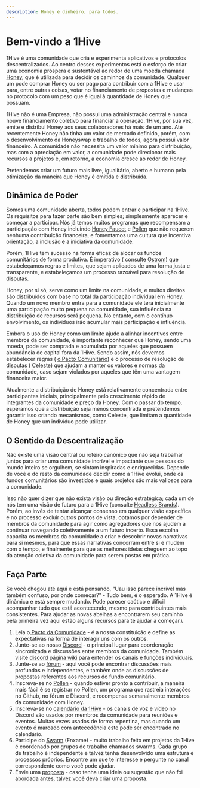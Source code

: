 ```yaml
---
description: Honey é dinheiro, para todos.
---
```


# Bem-vindo a 1Hive

1Hive é uma comunidade que cria e experimenta aplicativos e protocolos descentralizados. Ao centro desses experimentos está o esforço de criar uma economia próspera e sustentável ao redor de uma moeda chamada [Honey](https://1hive.gitbook.io/1hive/projects/honey), que é utilizada para decidir os caminhos da comunidade. Qualquer um pode comprar Honey ou ser pago para contribuir com a 1Hive e usar para, entre outras coisas, votar no financiamento de propostas e mudanças no protocolo com um peso que é igual à quantidade de Honey que possuam.

1Hive não é uma Empresa, não possui uma administração central e nunca houve financiamento coletivo para financiar a operação. 1Hive, por sua vez, emite e distribui Honey aos seus colaboradores há mais de um ano. Até recentemente Honey não tinha um valor de mercado definido, porém, com o desenvolvimento da Honeyswap e trabalho de todos, agora possui valor financeiro. A comunidade não necessita um valor mínimo para distribuição, mas com a apreciação em valor, a comunidade pode direcionar mais recursos a projetos e, em retorno, a economia cresce ao redor de Honey.&#x20;

Pretendemos criar um futuro mais livre, igualitário, aberto e humano pela otimização da maneira que Honey é emitida e distribuída‌.

## Dinâmica de Poder

Somos uma comunidade aberta, todos podem entrar e participar na 1Hive. Os requisitos para fazer parte são bem simples; simplesmente aparecer e começar a participar. Nós já temos muitos programas que recompensam a participação com Honey incluindo [Honey Faucet](https://faucet.1hive.org) e [Pollen](https://pollen.co/uk) que não requerem nenhuma contribuição financeira, e fomentamos uma cultura que incentiva orientação, a inclusão e a iniciativa da comunidade.&#x20;

Porém, 1Hive tem sucesso na forma eficaz de alocar os fundos comunitários de forma produtiva. É imperativo ( consulte [Ostrom](https://en.wikipedia.org/wiki/Elinor\_Ostrom)) que estabeleçamos regras e limites, que sejam aplicados de uma forma justa e transparente, e estabeleçamos um processo razoável para resolução de disputas.

Honey, por si só, serve como um limite na comunidade, e muitos direitos são distribuídos com base no total da participação individual em Honey. Quando um novo membro entra para a comunidade ele terá inicialmente uma participação muito pequena na comunidade, sua influência na distribuição de recursos será pequena. No entanto, com o contínuo envolvimento, os indivíduos irão acumular mais participação e influência. &#x20;

Embora o uso de Honey como um limite ajude a alinhar incentivos entre membros da comunidade, é importante reconhecer que Honey, sendo uma moeda, pode ser comprada e acumulada por aqueles que possuem abundância de capital fora da 1Hive. Sendo assim, nós devemos estabelecer regras ( [o Pacto Comunitário](https://1hive.gitbook.io/1hive/community-covenant)) e o processo de resolução de disputas ( [Celeste](https://1hive.gitbook.io/1hive/community/swarms/celeste)) que ajudam a manter os valores e normas da comunidade, caso sejam violados por aqueles que têm uma vantagem financeira maior.

Atualmente a distribuição de Honey está relativamente concentrada entre participantes iniciais, principalmente pelo crescimento rápido de integrantes da comunidade e preço da Honey. Com o passar do tempo, esperamos que a distribuição seja menos concentrada e pretendemos garantir isso criando mecanismos, como Celeste, que limitam a quantidade de Honey que um indivíduo pode utilizar.&#x20;

## O Sentido da Descentralização

Não existe uma visão central ou roteiro canônico que não seja trabalhar juntos para criar uma comunidade incrível e impactante que pessoas do mundo inteiro se orgulhem, se sintam inspiradas e enriquecidas. Depende de você e do resto da comunidade decidir como a 1Hive evolui, onde os fundos comunitários são investidos e quais projetos são mais valiosos para a comunidade.&#x20;

Isso não quer dizer que não exista visão ou direção estratégica; cada um de nós tem uma visão de futuro para a 1Hive (consulte [Headless Brands](https://otherinter.net/web3/headless-brands/)). Porém, ao invés de tentar alcançar consenso em qualquer visão específica e no processo excluir outros pontos de vista, optamos por depender de membros da comunidade para agir como agregadores que nos ajudem a continuar navegando coletivamente a um futuro incerto. Essa escolha capacita os membros da comunidade a criar e descobrir novas narrativas para si mesmos, para que essas narrativas concorram entre si e mudem com o tempo, e finalmente para que as melhores ideias cheguem ao topo da atenção coletiva da comunidade para serem postas em prática.  &#x20;

## Faça Parte

Se você chegou até aqui e está pensando, “Uau isso parece incrível mas também confuso, por onde começar?” - Tudo bem, é o esperado. A 1Hive é dinâmica e está sempre mudando. Pode parecer caótico e difícil acompanhar tudo que está acontecendo, mesmo para contribuintes mais consistentes. Para ajudar as novas abelhas a encontrarem seu caminho pela primeira vez aqui estão alguns recursos para te ajudar a começar.\


1. Leia o[ Pacto da Comunidade](https://wiki.1hive.org/v/portugues/community-covenant) - é a nossa constituição e define as expectativas na forma de interagir uns com os outros.
2. Junte-se ao nosso [Discord](https://discord.com/invite/qPa4h5w) - o principal lugar para coordenação sincronizada e discussões entre membros da comunidade. Também visite [discord página wiki](https://1hive.gitbook.io/1hive/getting-started/discord) para entender os canais e funções individuais.
3. Junte-se ao [fórum](https://forum.1hive.org) - aqui você pode encontrar discussões mais profundas e independentes, e também onde as discussões de propostas referentes aos recursos do fundo comunitário.
4. Inscreva-se no [Pollen](https://1hive.gitbook.io/1hive/getting-started/pollen) - quando estiver pronto a contribuir, a maneira mais fácil é se registrar no Pollen, um programa que rastreia interações no Github, no fórum e Discord, e recompensa semanalmente membros da comunidade com Honey.
5. Inscreva-se no [calendário da 1Hive](https://1hive.gitbook.io/1hive/getting-started/calendar) - os canais de voz e vídeo no Discord são usados por membros da comunidade para reuniões e eventos. Muitas vezes usados de forma repentina, mas quando um evento é marcado com antecedência este pode ser encontrado no calendário.&#x20;
6. Participe do [Swarm](https://1hive.gitbook.io/1hive/community/swarms) (Enxame) - muito trabalho feito em projetos da 1Hive é coordenado por grupos de trabalho chamados swarms. Cada grupo de trabalho é independente e talvez tenha desenvolvido uma estrutura e processos próprios. Encontre um que te interesse e pergunte no canal correspondente como você pode ajudar.
7. Envie uma [proposta](https://1hive.gitbook.io/1hive/projects/honey/participation) - caso tenha uma ideia ou sugestão que não foi abordada antes, talvez você deva criar uma proposta.
